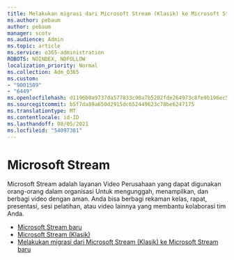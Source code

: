 ```yaml
---
title: Melakukan migrasi dari Microsoft Stream (Klasik) ke Microsoft Stream baru
ms.author: pebaum
author: pebaum
manager: scotv
ms.audience: Admin
ms.topic: article
ms.service: o365-administration
ROBOTS: NOINDEX, NOFOLLOW
localization_priority: Normal
ms.collection: Adm_O365
ms.custom:
- "9001509"
- "6449"
ms.openlocfilehash: d1196b0a9737da577833c90a7b5202fde264973c8fe9b196ec55d595315d2a20
ms.sourcegitcommit: b5f7da89a650d2915dc652449623c78be6247175
ms.translationtype: MT
ms.contentlocale: id-ID
ms.lasthandoff: 08/05/2021
ms.locfileid: "54097381"
---
```

# <a name="microsoft-stream"></a>Microsoft Stream

Microsoft Stream adalah layanan Video Perusahaan yang dapat digunakan orang-orang dalam organisasi Untuk mengunggah, menampilkan, dan berbagi video dengan aman. Anda bisa berbagi rekaman kelas, rapat, presentasi, sesi pelatihan, atau video lainnya yang membantu kolaborasi tim Anda.  

- [Microsoft Stream baru](https://docs.microsoft.com/stream/new-stream)
- [Microsoft Stream (Klasik)](https://docs.microsoft.com/stream/overview)
- [Melakukan migrasi dari Microsoft Stream (Klasik) ke Microsoft Stream baru](https://docs.microsoft.com/stream/classic-migration)